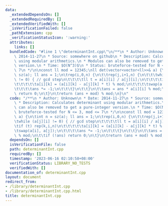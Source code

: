 ```yaml
---
data:
  _extendedDependsOn: []
  _extendedRequiredBy: []
  _extendedVerifiedWith: []
  _isVerificationFailed: false
  _pathExtension: cpp
  _verificationStatusIcon: ':warning:'
  attributes:
    links: []
  bundledCode: "#line 1 \"determinantInt.cpp\"\n/**\n * Author: Unknown\n * Date:\
    \ 2014-11-27\n * Source: somewhere on github\n * Description: Calculates determinant\
    \ using modular arithmetics.\n * Modulos can also be removed to get a pure-integer\
    \ version.\n * Time: $O(N^3)$\n * Status: bruteforce-tested for N <= 3, mod <=\
    \ 7\n */\n\nconst ll mod = 12345;\nll det(vector<vector<ll>>& a) {\n\tint n =\
    \ sz(a); ll ans = 1;\n\trep(i,0,n) {\n\t\trep(j,i+1,n) {\n\t\t\twhile (a[j][i]\
    \ != 0) { // gcd step\n\t\t\t\tll t = a[i][i] / a[j][i];\n\t\t\t\tif (t) rep(k,i,n)\n\
    \t\t\t\t\ta[i][k] = (a[i][k] - a[j][k] * t) % mod;\n\t\t\t\tswap(a[i], a[j]);\n\
    \t\t\t\tans *= -1;\n\t\t\t}\n\t\t}\n\t\tans = ans * a[i][i] % mod;\n\t\tif (!ans)\
    \ return 0;\n\t}\n\treturn (ans + mod) % mod;\n}\n"
  code: "/**\n * Author: Unknown\n * Date: 2014-11-27\n * Source: somewhere on github\n\
    \ * Description: Calculates determinant using modular arithmetics.\n * Modulos\
    \ can also be removed to get a pure-integer version.\n * Time: $O(N^3)$\n * Status:\
    \ bruteforce-tested for N <= 3, mod <= 7\n */\n\nconst ll mod = 12345;\nll det(vector<vector<ll>>&\
    \ a) {\n\tint n = sz(a); ll ans = 1;\n\trep(i,0,n) {\n\t\trep(j,i+1,n) {\n\t\t\
    \twhile (a[j][i] != 0) { // gcd step\n\t\t\t\tll t = a[i][i] / a[j][i];\n\t\t\t\
    \tif (t) rep(k,i,n)\n\t\t\t\t\ta[i][k] = (a[i][k] - a[j][k] * t) % mod;\n\t\t\t\
    \tswap(a[i], a[j]);\n\t\t\t\tans *= -1;\n\t\t\t}\n\t\t}\n\t\tans = ans * a[i][i]\
    \ % mod;\n\t\tif (!ans) return 0;\n\t}\n\treturn (ans + mod) % mod;\n}\n"
  dependsOn: []
  isVerificationFile: false
  path: determinantInt.cpp
  requiredBy: []
  timestamp: '2023-06-16 02:10:58+08:00'
  verificationStatus: LIBRARY_NO_TESTS
  verifiedWith: []
documentation_of: determinantInt.cpp
layout: document
redirect_from:
- /library/determinantInt.cpp
- /library/determinantInt.cpp.html
title: determinantInt.cpp
---
```

